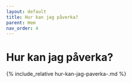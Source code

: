 ```yaml
---
layout: default
title: Hur kan jag påverka?
parent: Hem
nav_order: 4
---
```


# Hur kan jag påverka?

{% include_relative hur-kan-jag-paverka-.md %}